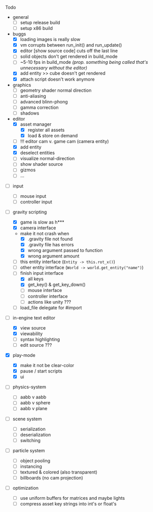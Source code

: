 Todo

- general
  - [ ] setup release build
  - [ ] setup x86 build
- buggs
  - [x] loading images is really slow
  - [x] vm corrupts between run_init() and run_update()
  - [x] editor [show source code] cuts off the last line 
  - [ ] solid objects don't get rendered in build_mode
  - [ ] ~5-10 fps in build_mode *(prop. something being called that's unnecessary without the editor)*
  - [x] add entity >> cube doesn't get rendered
  - [x] attach script doesn't work anymore 
- graphics
  - [ ] geometry shader normal direction
  - [ ] anti-aliasing
  - [ ] advanced blinn-phong
  - [ ] gamma correction
  - [ ] shadows
- editor
  - [x] asset manager
    - [x] register all assets
    - [x] load & store on demand
  - [ ] !!! editor cam v. game cam (camera entity)
  - [x] add entity
  - [x] deselect entities
  - [ ] visualize normal-direction
  - [ ] show shader source
  - [ ] gizmos
  - [ ] ...
- [ ] input 
  - [ ] mouse input 
  - [ ] controller input
- [ ] gravity scripting
  - [x] game is slow as h***
  - [x] camera interface
  - make it not crash when
    - [x] .gravity file not found
    - [x] .gravity file has errors
    - [x] wrong argument passed to function
    - [x] wrong argument amount
  - [ ] this entity interface (`Entity -> this.rot_x()`)
  - [ ] other entity interface (`World -> world.get_entity("name")`)
  - [ ] finish input interface
    - [x] all keys
    - [x] get_key() & get_key_down()
    - [ ] mouse interface
    - [ ] controller interface
    - [ ] actions like unity ???
  - [ ] load_file delegate for #import 
- [ ] in-engine text editor
  - [x] view source
  - [x] viewability
  - [ ] syntax highlighting
  - [ ] edit source ???
- [x] play-mode
  - [x] make it not be clear-color
  - [x] pause / start scripts
  - [x] ui
- [ ] physics-system

  - [ ] aabb v aabb
  - [ ] aabb v sphere
  - [ ] aabb v plane
- [ ] scene system

  - [ ] serialization
  - [ ] deserialization
  - [ ] switching
- [ ] particle system
  - [ ] object pooling
  - [ ] instancing 
  - [ ] textured & colored (also transparent)
  - [ ] billboards (no cam projection) 
- [ ] optimization
  - [ ] use uniform buffers for matrices and maybe lights
  - [ ] compress asset key strings into int's or float's 